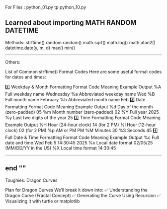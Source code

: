 For Files : python_01.py tp python_10.py

Learned about importing 
MATH
RANDOM 
DATETIME 
------
Methods: 
strftime()
random.random()
math.sqrt()
math.log()
math.atan2()
datetime.date(y, m, d)
max()
min()

------
Others: 

List of Common strftime() Format Codes
Here are some useful format codes for dates and times:

1️⃣ Weekday & Month Formatting
Format Code	Meaning	Example Output
%A	Full weekday name	Wednesday
%a	Abbreviated weekday name	Wed
%B	Full month name	February
%b	Abbreviated month name	Feb
2️⃣ Date Formatting
Format Code	Meaning	Example Output
%d	Day of the month (zero-padded)	05
%m	Month number (zero-padded)	02
%Y	Full year	2025
%y	Last two digits of the year	25
3️⃣ Time Formatting
Format Code	Meaning	Example Output
%H	Hour (24-hour clock)	14 (for 2 PM)
%I	Hour (12-hour clock)	02 (for 2 PM)
%p	AM or PM	PM
%M	Minutes	30
%S	Seconds	45
4️⃣ Full Date & Time Formatting
Format Code	Meaning	Example Output
%c	Full date and time	Wed Feb 5 14:30:45 2025
%x	Local date format	02/05/25 (MM/DD/YY in the US)
%X	Local time format	14:30:45

-------
end ""
-------
Toughies: Dragon Curves 

Plan for Dragon Curves
We’ll break it down into:
✅ Understanding the Dragon Curve (Fractal Concept)
✅ Generating the Curve Using Recursion
✅ Visualizing it with turtle or matplotlib

